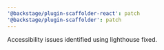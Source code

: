 ```yaml
---
'@backstage/plugin-scaffolder-react': patch
'@backstage/plugin-scaffolder': patch
---
```


Accessibility issues identified using lighthouse fixed.
